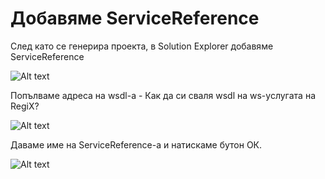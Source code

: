 # Добавяме ServiceReference
След като се генерира проекта, в Solution Explorer добавяме ServiceReference

![Alt text](api/marked/screenshots/image51_38.jpg)

Попълваме адреса на wsdl-a - Как да си сваля wsdl на ws-услугата на RegiX?

![Alt text](api/marked/screenshots/image51_39.jpg)

Даваме име на ServiceReference-a и натискаме бутон ОК.

![Alt text](api/marked/screenshots/image51_40.jpg)
